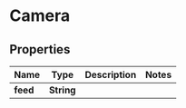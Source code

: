 
# Camera

## Properties
Name | Type | Description | Notes
------------ | ------------- | ------------- | -------------
**feed** | **String** |  | 




